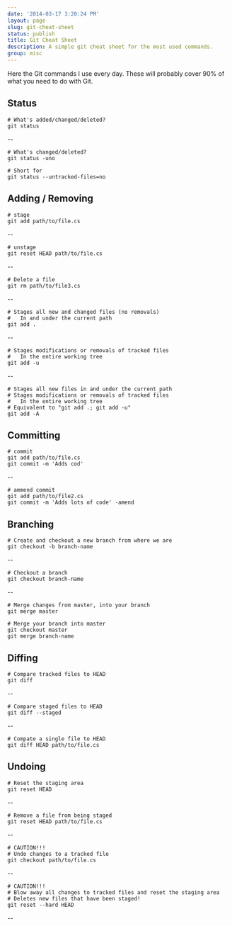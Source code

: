 ```yaml
---
date: '2014-03-17 3:20:24 PM'
layout: page
slug: git-cheat-sheet
status: publish
title: Git Cheat Sheet
description: A simple git cheat sheet for the most used commands.
group: misc
---
```


Here the Git commands I use every day.  These will probably cover 90% of what you need to do with Git.

## Status

	# What's added/changed/deleted?
	git status

--

	# What's changed/deleted?
	git status -uno
	
	# Short for
	git status --untracked-files=no

## Adding / Removing

	# stage
	git add path/to/file.cs

--  

	# unstage
	git reset HEAD path/to/file.cs

--

	# Delete a file
	git rm path/to/file3.cs

--

	# Stages all new and changed files (no removals)
	# 	In and under the current path
	git add .

--

	# Stages modifications or removals of tracked files
	# 	In the entire working tree
	git add -u

--

	# Stages all new files in and under the current path
	# Stages modifications or removals of tracked files
	# 	In the entire working tree
	# Equivalent to "git add .; git add -u"
	git add -A


## Committing

	# commit
	git add path/to/file.cs
	git commit -m 'Adds cod'

--

	# ammend commit
	git add path/to/file2.cs
	git commit -m 'Adds lots of code' -amend


## Branching

	# Create and checkout a new branch from where we are
	git checkout -b branch-name

--

	# Checkout a branch
	git checkout branch-name

--

	# Merge changes from master, into your branch
	git merge master

	# Merge your branch into master
	git checkout master
	git merge branch-name


## Diffing

	# Compare tracked files to HEAD
	git diff

--

	# Compare staged files to HEAD
	git diff --staged

--

	# Compate a single file to HEAD
	git diff HEAD path/to/file.cs


## Undoing

	# Reset the staging area
	git reset HEAD

-- 

	# Remove a file from being staged
	git reset HEAD path/to/file.cs

--

	# CAUTION!!!
	# Undo changes to a tracked file
	git checkout path/to/file.cs

--

	# CAUTION!!!
	# Blow away all changes to tracked files and reset the staging area
	# Deletes new files that have been staged!
	git reset --hard HEAD

--

	